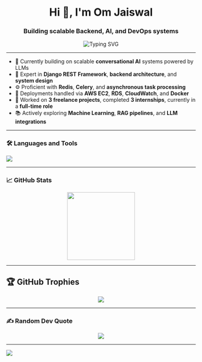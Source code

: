<h1 align="center">Hi 👋, I'm Om Jaiswal</h1>
<h3 align="center">Building scalable Backend, AI, and DevOps systems</h3>

<p align="center">
  <img src="https://readme-typing-svg.demolab.com/?lines=Django+REST+Framework;Celery;Redis;AWS;Machine+Learning&center=true&width=440&height=45" alt="Typing SVG" />
</p>

---

- 🤖 Currently building on scalable **conversational AI** systems powered by LLMs
- 🧠 Expert in **Django REST Framework**, **backend architecture**, and **system design**
- ⚙️ Proficient with **Redis**, **Celery**, and **asynchronous task processing**
- 🚀 Deployments handled via **AWS EC2**, **RDS**, **CloudWatch**, and **Docker**
- 💼 Worked on **3 freelance projects**, completed **3 internships**, currently in a **full-time role**
- 📚 Actively exploring **Machine Learning**, **RAG pipelines**, and **LLM integrations**


---

### 🛠️ Languages and Tools

<p>
  <img src="https://skillicons.dev/icons?i=python,django,redis,aws,gcp,cloudflare,postman,git,docker,postgres,kubernetes" />
</p>

---

### 📈 GitHub Stats

<p align="center">
  <img src="https://github-readme-streak-stats.herokuapp.com/?user=Omjaiswal26&theme=tokyonight" height="180" />
</p>

---

## 🏆 GitHub Trophies

<p align="center">
  <img src="https://github-profile-trophy.vercel.app/?username=Omjaiswal26&theme=tokyonight&no-frame=false&no-bg=true&margin-w=4" />
</p>

---

### ✍️ Random Dev Quote

<p align="center">
  <img src="https://quotes-github-readme.vercel.app/api?type=horizontal&theme=tokyonight" />
</p>

---
[![](https://visitcount.itsvg.in/api?id=Omjaiswal26&icon=0&color=0)](https://visitcount.itsvg.in)

<!-- Proudly created with GPRM ( https://gprm.itsvg.in ) -->
